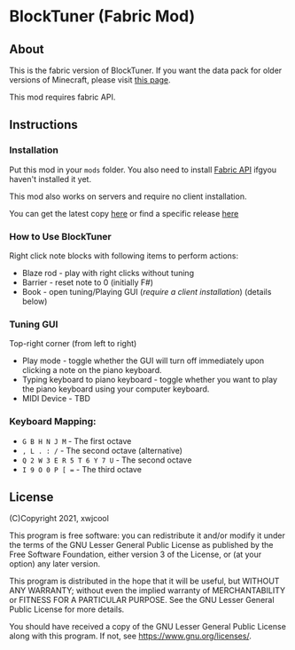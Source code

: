 # BlockTuner (Fabric Mod)

## About

This is the fabric version of BlockTuner. If you want the data pack for older versions of Minecraft, please visit [this page](https://github.com/xwjcool123/blocktuner).

This mod requires fabric API.

## Instructions

### Installation

Put this mod in your `mods` folder. You also need to install [Fabric API](https://www.curseforge.com/minecraft/mc-mods/fabric-api) ifgyou haven't installed it yet.

This mod also works on servers and require no client installation.

You can get the latest copy [here](https://github.com/xwjcool123/BlockTunerMod/releases/latest) or find a specific release [here](https://github.com/xwjcool123/BlockTunerMod/releases)

### How to Use BlockTuner

Right click note blocks with following items to perform actions:

* Blaze rod - play with right clicks without tuning
* Barrier - reset note to 0 (initially F#)
* Book - open tuning/Playing GUI (*require a client installation*) (details below)

### Tuning GUI

Top-right corner (from left to right)

* Play mode - toggle whether the GUI will turn off immediately upon clicking a note on the piano keyboard.
* Typing keyboard to piano keyboard - toggle whether you want to play the piano keyboard using your computer keyboard.
* MIDI Device - TBD

### Keyboard Mapping:
* `G B H N J M` - The first octave
* `, L . : /` - The second octave (alternative)
* `Q 2 W 3 E R 5 T 6 Y 7 U` - The second octave
* `I 9 O 0 P [ =` - The third octave

## License

(C)Copyright 2021, xwjcool

This program is free software: you can redistribute it and/or modify it under the terms of the GNU Lesser General Public License as published by the Free Software Foundation, either version 3 of the License, or (at your option) any later version.

This program is distributed in the hope that it will be useful, but WITHOUT ANY WARRANTY; without even the implied warranty of MERCHANTABILITY or FITNESS FOR A PARTICULAR PURPOSE.  See the GNU Lesser General Public License for more details.

You should have received a copy of the GNU Lesser General Public License along with this program.  If not, see <https://www.gnu.org/licenses/>.
